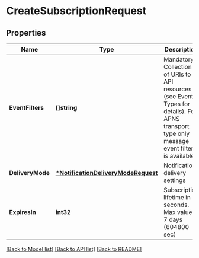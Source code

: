 # CreateSubscriptionRequest

## Properties
Name | Type | Description | Notes
------------ | ------------- | ------------- | -------------
**EventFilters** | **[]string** | Mandatory. Collection of URIs to API resources (see Event Types for details). For APNS transport type only message event filter is available | [optional] [default to null]
**DeliveryMode** | [***NotificationDeliveryModeRequest**](NotificationDeliveryModeRequest.md) | Notification delivery settings | [default to null]
**ExpiresIn** | **int32** | Subscription lifetime in seconds. Max value is 7 days (604800 sec) | [optional] [default to null]

[[Back to Model list]](../README.md#documentation-for-models) [[Back to API list]](../README.md#documentation-for-api-endpoints) [[Back to README]](../README.md)


